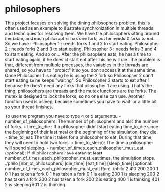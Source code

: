 # philosophers
This project focuses on solving the dining philosophers problem, this is often used as an example to illustrate synchronization in multiple threads and techniques for resolving them.
We have the philosophers sitting around the table, and each philosopher has one fork, but he needs 2 forks to eat.
So we have :
Philosopher 1 : needs forks 1 and 2 to start eating.
Philosopher 2 : needs forks 2 and 3 to start eating.
Philosopher 3 : needs forks 3 and 4 to start eating.
And so on...
After the philosophers eats, he has a time to start eating again, if he does'nt start eat after this he will die.
The problem is that, different from multiple processes, the variables in the threads are shared, so you have to "protect" it so you don't access it at the same time.
Once Philosopher 1 is eating he is using the 2 fork so Philosopher 2 can't start eating so he keeps "waiting".
So Philosopher 3 starts to eat after 1 because he does't need any forks that pilosopher 1 are using.
That's the thing, philosophers are threads and the mutex functions are the forks.
The mutex is designed to lock the forks, so no one else can use.
Another function used is usleep, because sometimes you have to wait for a little bit so your thread finishes.


To use the program you have to type 4 or 5 arguments.
◦ number_of_philosophers: The number of philosophers and also the number
of forks.
◦ time_to_die : If a philosopher didn’t start eating time_to_die
since the beginning of their last meal or the beginning of the simulation, they die.
◦ time_to_eat: The time it takes for a philosopher to eat.
During that time, they will need to hold two forks.
◦ time_to_sleep): The time a philosopher will spend sleeping.
◦ number_of_times_each_philosopher_must_eat (optional): If all
philosophers have eaten at least number_of_times_each_philosopher_must_eat
times, the simulation stops.
./philo [nbr_of_philosophers] [die_time] [eat_time] [sleep_time] [optional: number_of_times_each_philosopher_must_eat]
Run:
./philo 2 410 200 200 1
0 1 has taken a fork 
0 1 has taken a fork 
0 1 is eating 
200 1 is sleeping 
200 2 has taken a fork 
200 2 has taken a fork 
200 2 is eating 
400 1 is thinking 
401 2 is sleeping 
601 2 is thinking 
